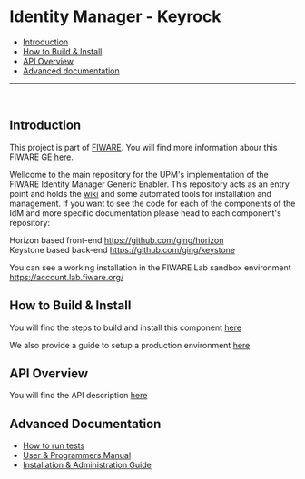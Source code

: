 # Identity Manager - Keyrock

+ [Introduction](#def-introduction)
+ [How to Build & Install](#def-build)
+ [API Overview](#def-api)
+ [Advanced documentation](#def-advanced)

---

<br>

<a name="def-introduction"></a>
## Introduction

This project is part of [FIWARE](http://fiware.org). You will find more information abour this FIWARE GE [here](http://catalogue.fiware.org/enablers/identity-management-keyrock).

Wellcome to the main repository for the UPM's implementation of the FIWARE Identity Manager Generic Enabler. This repository acts as an entry point and holds the [wiki](https://github.com/ging/fi-ware-idm/wiki) and some automated tools for installation and management. If you want to see the code for each of the components of the IdM and more specific documentation please head to each component's repository:  

Horizon based front-end https://github.com/ging/horizon  
Keystone based back-end https://github.com/ging/keystone  

You can see a working installation in the FIWARE Lab sandbox environment https://account.lab.fiware.org/ 


<a name="def-build"></a>
## How to Build & Install

You will find the steps to build and install this component [here](https://github.com/ging/fi-ware-idm/wiki/Installation-guide)

We also provide a guide to setup a production environment [here](https://github.com/ging/fi-ware-idm/wiki/Production-set-up-guide)

<a name="def-api"></a>
## API Overview

You will find the API description [here](http://docs.keyrock.apiary.io/#)

<a name="def-api"></a>
## Advanced Documentation

- [How to run tests](https://github.com/ging/fi-ware-pep-proxy/tree/master/docs/)
- [User & Programmers Manual](https://github.com/ging/fi-ware-pep-proxy/tree/master/docs/)
- [Installation & Administration Guide](https://github.com/ging/fi-ware-pep-proxy/tree/master/docs/)